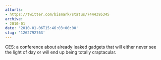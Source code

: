 ```yaml
---
alturls:
- https://twitter.com/bismark/status/7444395345
archive:
- 2010-01
date: '2010-01-06T15:46:03+00:00'
slug: '1262792763'
---
```


CES: a conference about already leaked gadgets that will either never see the light of day or will end up being totally craptacular.


